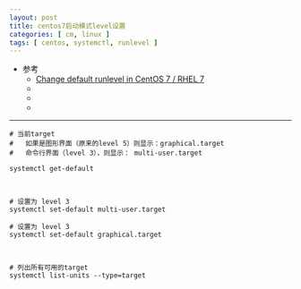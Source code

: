 ```yaml
---
layout: post
title: centos7启动模式level设置
categories: [ cm, linux ]
tags: [ centos, systemctl, runlevel ]
---
```


* 参考
  * [Change default runlevel in CentOS 7 / RHEL 7](https://www.itzgeek.com/how-tos/linux/centos-how-tos/change-default-runlevel-in-centos-7-rhel-7.html)
  * []()
  * []()
  * []()
---


~~~shell
# 当前target
#   如果是图形界面（原来的level 5）则显示：graphical.target
#   命令行界面（level 3），则显示： multi-user.target

systemctl get-default



# 设置为 level 3
systemctl set-default multi-user.target

# 设置为 level 3
systemctl set-default graphical.target



# 列出所有可用的target
systemctl list-units --type=target
~~~


































































